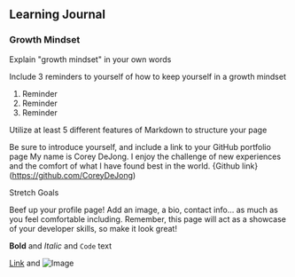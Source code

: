 ## Learning Journal

### Growth Mindset

Explain "growth mindset" in your own words

Include 3 reminders to yourself of how to keep yourself in a growth mindset
1. Reminder
2. Reminder
3. Reminder

Utilize at least 5 different features of Markdown to structure your page

Be sure to introduce yourself, and include a link to your GitHub portfolio page
My name is Corey DeJong. I enjoy the challenge of new experiences and the comfort of what I have found best in the world. {Github link}(https://github.com/CoreyDeJong)


Stretch Goals

Beef up your profile page! Add an image, a bio, contact info… as much as you feel comfortable including. Remember, this page will act as a showcase of your developer skills, so make it look great!



**Bold** and _Italic_ and `Code` text

[Link](url) and ![Image](src)
```


